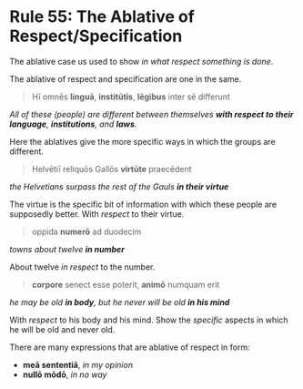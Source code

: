# Rule 55: The Ablative of Respect/Specification

The ablative case us used to show _in what respect something is done_.

The ablative of respect and specification are one in the same.  

> Hī omnēs **linguā**, **institūtīs**, **lēgibus** inter sē differunt

_All of these (people) are different between themselves **with respect to their language**, **institutions**, and **laws**._

Here the ablatives give the more specific ways in which the groups are different.  

> Helvētiī reliquōs Gallōs **virtūte** praecēdent

_the Helvetians surpass the rest of the Gauls **in their virtue**_

The virtue is the specific bit of information with which these people are supposedly better.  With _respect_ to their virtue.

> oppida **numerō** ad duodecim

_towns about twelve **in number**_

About twelve _in respect_ to the number.

> **corpore** senect esse poterit, **animō** numquam erit

_he may be old **in body**, but he never will be old **in his mind**_

With _respect_ to his body and his mind.  Show the _specific_ aspects in which he will be old and never old.

There are many expressions that are ablative of respect in form: 

- **meā sententiā**, _in my opinion_
- **nullō mōdō**, _in no way_